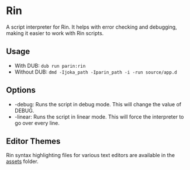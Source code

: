 # Rin

A script interpreter for Rin.
It helps with error checking and debugging, making it easier to work with Rin scripts.

## Usage

* With DUB: `dub run parin:rin`
* Without DUB: `dmd -Ijoka_path -Iparin_path -i -run source/app.d`

## Options

* -debug: Runs the script in debug mode. This will change the value of DEBUG.
* -linear: Runs the script in linear mode. This will force the interpreter to go over every line.

## Editor Themes

Rin syntax highlighting files for various text editors are available in the [assets](./assets/) folder.
